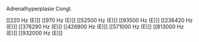 Adrenalhyperplasie Congl.

[[220 Hz (E)]]
[[970 Hz (E)]]
[[52500 Hz (E)]]
[[93500 Hz (E)]]
[[236420 Hz (E)]]
[[376290 Hz (E)]]
[[426900 Hz (E)]]
[[571000 Hz (E)]]
[[813000 Hz (E)]]
[[932000 Hz (E)]]